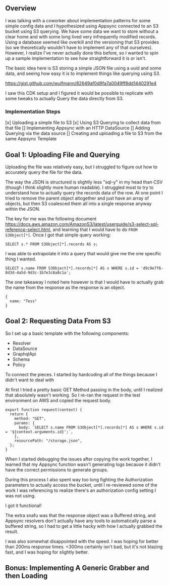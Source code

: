 ## Overview

I was talking with a coworker about implementation patterns for some simple config data and I hypothesized using Appsync connected to an S3 bucket using S3 querying. We have some data we want to store without a clear home and with some long lived very infrequently modified records. Using a database seemed like overkill and the versioning that S3 provides (so we theoretically wouldn't have to implement any of that ourselves). However, I realize I've never actually done this before, so I wanted to spin up a sample implementation to see how straightforward it is or isn't.

The basic idea here is S3 storing a simple JSON file using a uuid and some data, and seeing how easy it is to implement things like querying using S3.

https://gist.github.com/wulfmann/82649af0d9fa7a0049ff8dd1440291e4

I saw this CDK setup and I figured it would be possible to replicate with some tweaks to actually Query the data directly from S3.

### Implementation Steps

[x] Uploading a simple file to S3
[x] Using S3 Querying to collect data from that file
[] Implementing Appsync with an HTTP DataSource
[] Adding Querying via the data source
[] Creating and uploading a file to S3 from the same Appsync Template

## Goal 1: Uploading File and Querying

Uploading the file was relatively easy, but I struggled to figure out how to accurately query the file for the data.

The way the JSON is structured is slightly less "sql-y" in my head than CSV (though I think slightly more human readable). I struggled most to try to understand how to actually query the records data of the row. At one point I tried to remove the parent object altogether and just have an array of objects, but then S3 coalesced them all into a single response anyway within the JSON.

The key for me was the following document https://docs.aws.amazon.com/AmazonS3/latest/userguide/s3-select-sql-reference-select.html, and learning that I would have to do `FROM S3Object[*]`. Once I got that simple query working:

```
SELECT s.* FROM S3Object[*].records AS s;
```

I was able to extrapolate it into a query that would give me the one specific thing I wanted.

```
SELECT s.name FROM S3Object[*].records[*] AS s WHERE s.id = 'd9c9e7f6-8d3d-4a5d-9d3c-1b7e3c8a8c1a';
```

The one takeaway I noted here however is that I would have to actually grab the name from the response as the response is an object.

```
{
  name: "Tess"
}
```

## Goal 2: Requesting Data From S3

So I set up a basic template with the following components:

- Resolver
- DataSource
- GraphqlApi
- Schema
- Policy

To connect the pieces. I started by hardcoding all of the things because I didn't want to deal with

At first I tried a pretty basic GET Method passing in the body, until I realized that absolutely wasn't working. So I re-ran the request in the test environment on AWS and copied the request body.

```
export function request(context) {
  return {
    method: "GET",
    params: {
      body: `SELECT s.name FROM S3Object[*].records[*] AS s WHERE s.id = '${context.arguments.id}';`,
    },
    resourcePath: "/storage.json",
  };
}
```

When I started debugging the issues after copying the work together, I learned that my Appsync function wasn't generating logs because it didn't have the correct permissions to generate groups.

During this process I also spent way too long fighting the Authorization parameters to actually access the bucket, until I re-reviewed some of the work I was referencing to realize there's an authorization config setting I was not using.

I got it functional!

The extra snafu was that the response object was a Buffered string, and Appsync resolvers don't actually have any tools to automatically parse a buffered string, so I had to get a little hacky with how I actually grabbed the result.

I was also somewhat disappointed with the speed. I was hoping for better than 200ms response times. <300ms certainly isn't bad, but it's not blazing fast, and I was hoping for slightly better.

## Bonus: Implementing A Generic Grabber and then Loading
